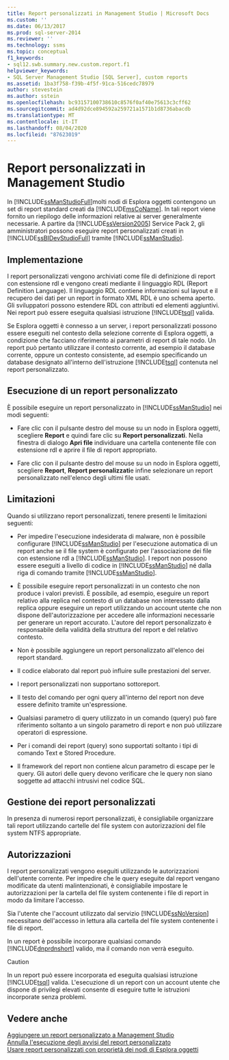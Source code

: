 ```yaml
---
title: Report personalizzati in Management Studio | Microsoft Docs
ms.custom: ''
ms.date: 06/13/2017
ms.prod: sql-server-2014
ms.reviewer: ''
ms.technology: ssms
ms.topic: conceptual
f1_keywords:
- sql12.swb.summary.new.custom.report.f1
helpviewer_keywords:
- SQL Server Management Studio [SQL Server], custom reports
ms.assetid: 1ba3f758-f39b-4f5f-91ca-516cedc78979
author: stevestein
ms.author: sstein
ms.openlocfilehash: bc93157100738610c8576f0af40e75613c3cff62
ms.sourcegitcommit: ad4d92dce894592a259721a1571b1d8736abacdb
ms.translationtype: MT
ms.contentlocale: it-IT
ms.lasthandoff: 08/04/2020
ms.locfileid: "87623019"
---
```

# <a name="custom-reports-in-management-studio"></a>Report personalizzati in Management Studio
  In [!INCLUDE[ssManStudioFull](../../includes/ssmanstudiofull-md.md)]molti nodi di Esplora oggetti contengono un set di report standard creati da [!INCLUDE[msCoName](../../includes/msconame-md.md)]. In tali report viene fornito un riepilogo delle informazioni relative ai server generalmente necessarie. A partire da [!INCLUDE[ssVersion2005](../../includes/ssversion2005-md.md)] Service Pack 2, gli amministratori possono eseguire report personalizzati creati in [!INCLUDE[ssBIDevStudioFull](../../includes/ssbidevstudiofull-md.md)] tramite [!INCLUDE[ssManStudio](../../includes/ssmanstudio-md.md)].  
  
## <a name="implementation"></a>Implementazione  
 I report personalizzati vengono archiviati come file di definizione di report con estensione rdl e vengono creati mediante il linguaggio RDL (Report Definition Language). Il linguaggio RDL contiene informazioni sul layout e il recupero dei dati per un report in formato XML RDL è uno schema aperto. Gli sviluppatori possono estendere RDL con attributi ed elementi aggiuntivi. Nei report può essere eseguita qualsiasi istruzione [!INCLUDE[tsql](../../includes/tsql-md.md)] valida.  
  
 Se Esplora oggetti è connesso a un server, i report personalizzati possono essere eseguiti nel contesto della selezione corrente di Esplora oggetti, a condizione che facciano riferimento ai parametri di report di tale nodo. Un report può pertanto utilizzare il contesto corrente, ad esempio il database corrente, oppure un contesto consistente, ad esempio specificando un database designato all'interno dell'istruzione [!INCLUDE[tsql](../../includes/tsql-md.md)] contenuta nel report personalizzato.  
  
## <a name="running-a-custom-report"></a>Esecuzione di un report personalizzato  
 È possibile eseguire un report personalizzato in [!INCLUDE[ssManStudio](../../includes/ssmanstudio-md.md)] nei modi seguenti:  
  
-   Fare clic con il pulsante destro del mouse su un nodo in Esplora oggetti, scegliere **Report** e quindi fare clic su **Report personalizzati**. Nella finestra di dialogo **Apri file** individuare una cartella contenente file con estensione rdl e aprire il file di report appropriato.  
  
-   Fare clic con il pulsante destro del mouse su un nodo in Esplora oggetti, scegliere **Report**, **Report personalizzati**e infine selezionare un report personalizzato nell'elenco degli ultimi file usati.  
  
## <a name="limitations"></a>Limitazioni  
 Quando si utilizzano report personalizzati, tenere presenti le limitazioni seguenti:  
  
-   Per impedire l'esecuzione indesiderata di malware, non è possibile configurare [!INCLUDE[ssManStudio](../../includes/ssmanstudio-md.md)] per l'esecuzione automatica di un report anche se il file system è configurato per l'associazione dei file con estensione rdl a [!INCLUDE[ssManStudio](../../includes/ssmanstudio-md.md)]. I report non possono essere eseguiti a livello di codice in [!INCLUDE[ssManStudio](../../includes/ssmanstudio-md.md)] né dalla riga di comando tramite [!INCLUDE[ssManStudio](../../includes/ssmanstudio-md.md)].  
  
-   È possibile eseguire report personalizzati in un contesto che non produce i valori previsti. È possibile, ad esempio, eseguire un report relativo alla replica nel contesto di un database non interessato dalla replica oppure eseguire un report utilizzando un account utente che non dispone dell'autorizzazione per accedere alle informazioni necessarie per generare un report accurato. L'autore del report personalizzato è responsabile della validità della struttura del report e del relativo contesto.  
  
-   Non è possibile aggiungere un report personalizzato all'elenco dei report standard.  
  
-   Il codice elaborato dal report può influire sulle prestazioni del server.  
  
-   I report personalizzati non supportano sottoreport.  
  
-   Il testo del comando per ogni query all'interno del report non deve essere definito tramite un'espressione.  
  
-   Qualsiasi parametro di query utilizzato in un comando (query) può fare riferimento soltanto a un singolo parametro di report e non può utilizzare operatori di espressione.  
  
-   Per i comandi dei report (query) sono supportati soltanto i tipi di comando Text e Stored Procedure.  
  
-   Il framework del report non contiene alcun parametro di escape per le query. Gli autori delle query devono verificare che le query non siano soggette ad attacchi intrusivi nel codice SQL.  
  
## <a name="managing-custom-reports"></a>Gestione dei report personalizzati  
 In presenza di numerosi report personalizzati, è consigliabile organizzare tali report utilizzando cartelle del file system con autorizzazioni del file system NTFS appropriate.  
  
## <a name="permissions"></a>Autorizzazioni  
 I report personalizzati vengono eseguiti utilizzando le autorizzazioni dell'utente corrente. Per impedire che le query eseguite dal report vengano modificate da utenti malintenzionati, è consigliabile impostare le autorizzazioni per la cartella del file system contenente i file di report in modo da limitare l'accesso.  
  
 Sia l'utente che l'account utilizzato dal servizio [!INCLUDE[ssNoVersion](../../includes/ssnoversion-md.md)] necessitano dell'accesso in lettura alla cartella del file system contenente i file di report.  
  
 In un report è possibile incorporare qualsiasi comando [!INCLUDE[dnprdnshort](../../includes/dnprdnshort-md.md)] valido, ma il comando non verrà eseguito.  
  
> [!CAUTION]  
>  In un report può essere incorporata ed eseguita qualsiasi istruzione [!INCLUDE[tsql](../../includes/tsql-md.md)] valida. L'esecuzione di un report con un account utente che dispone di privilegi elevati consente di eseguire tutte le istruzioni incorporate senza problemi.  
  

  
## <a name="see-also"></a>Vedere anche  
 [Aggiungere un report personalizzato a Management Studio](add-a-custom-report-to-management-studio.md)   
 [Annulla l'esecuzione degli avvisi del report personalizzato](unsuppress-run-custom-report-warnings.md)   
 [Usare report personalizzati con proprietà dei nodi di Esplora oggetti](use-custom-reports-with-object-explorer-node-properties.md)  
  
  
